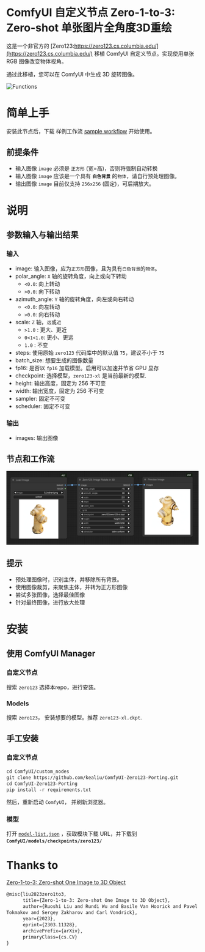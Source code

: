# ComfyUI 自定义节点 Zero-1-to-3: Zero-shot 单张图片全角度3D重绘

这是一个非官方的 [Zero123:https://zero123.cs.columbia.edu/](https://zero123.cs.columbia.edu/) 移植 ComfyUI 自定义节点。实现使用单张 RGB 图像改变物体视角。

通过此移植，您可以在 ComfyUI 中生成 3D 旋转图像。

![Functions](https://github.com/cvlab-columbia/zero123/blob/main/teaser.png)

# 简单上手

安装此节点后，下载 样例工作流 [sample workflow](sample/simple_workflow.json) 开始使用。

## 前提条件

- 输入图像 `image` 必须是 `正方形` (宽=高)，否则将强制自动转换
- 输入图像 `image` 应该是一个具有 **`白色背景`** 的`物体`，请自行预处理图像。
- 输出图像 `image` 目前仅支持 `256x256` (固定)，可后期放大。

# 说明

## 参数输入与输出结果

### 输入

- image: 输入图像，应为`正方形`图像，且为具有`白色背景`的`物体`。
- polar_angle: `X` 轴的旋转角度，向上或向下转动
    - `<0.0`: 向上转动
    - `>0.0`: 向下转动
- azimuth_angle: `Y` 轴的旋转角度，向左或向右转动
    - `<0.0`: 向左转动
    - `>0.0`: 向右转动
- scale: `Z` 轴，`远`或`近`
    - `>1.0` : 更大、更近
    - `0<1<1.0`: 更小、更远
    - `1.0` : 不变
- steps: 使用原始 `zero123` 代码库中的默认值 `75`，建议不小于 `75`
- batch_size: 想要生成的图像数量
- fp16: 是否以 `fp16` 加载模型。启用可以加速并节省 GPU 显存
- checkpoint: 选择模型，`zero123-xl` 是当前最新的模型.
- height: 输出高度，固定为 256 不可变
- width: 输出宽度，固定为 256 不可变
- sampler: 固定不可变
- scheduler: 固定不可变

### 输出

- images: 输出图像

## 节点和工作流

![simple workflow](images/Zero123-Simple.png)

## 提示

- 预处理图像时，识别主体，并移除所有背景。
- 使用图像裁剪，来聚焦主体，并转为正方形图像
- 尝试多张图像，选择最佳图像
- 针对最终图像，进行放大处理

# 安装

## 使用 ComfyUI Manager

### 自定义节点

搜索 `zero123` 选择本repo，进行安装。

### Models

搜索 `zero123`， 安装想要的模型。推荐 `zero123-xl.ckpt`.

## 手工安装

### 自定义节点

```
cd ComfyUI/custom_nodes
git clone https://github.com/kealiu/ComfyUI-Zero123-Porting.git
cd ComfyUI-Zero123-Porting
pip install -r requirements.txt
```

然后，重新启动 `ComfyUI`， 并刷新浏览器。

### 模型

打开 [`model-list.json`](model-list.json) ，获取模块下载 URL，并下载到 **`ComfyUI/models/checkpoints/zero123/`**

# Thanks to

[Zero-1-to-3: Zero-shot One Image to 3D Object](https://github.com/cvlab-columbia/zero123)

```
@misc{liu2023zero1to3,
      title={Zero-1-to-3: Zero-shot One Image to 3D Object}, 
      author={Ruoshi Liu and Rundi Wu and Basile Van Hoorick and Pavel Tokmakov and Sergey Zakharov and Carl Vondrick},
      year={2023},
      eprint={2303.11328},
      archivePrefix={arXiv},
      primaryClass={cs.CV}
}
```
